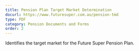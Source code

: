 ```yaml
---
title: Pension Plan Target Market Determination
docurl: https://www.futuresuper.com.au/pension-tmd
type: PDF
category: Pension Documents and Forms
order: 2
---
```


Identifies the target market for the Future Super Pension Plan.
